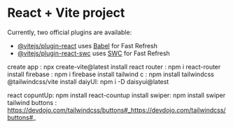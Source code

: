 # React + Vite project 

Currently, two official plugins are available:

- [@vitejs/plugin-react](https://github.com/vitejs/vite-plugin-react/blob/main/packages/plugin-react) uses [Babel](https://babeljs.io/) for Fast Refresh
- [@vitejs/plugin-react-swc](https://github.com/vitejs/vite-plugin-react/blob/main/packages/plugin-react-swc) uses [SWC](https://swc.rs/) for Fast Refresh

create app : npx create-vite@latest
install react router : npm i react-router
install firebase : npm i firebase
install tailwind c : npm install tailwindcss @tailwindcss/vite
install daiyUI: npm i -D daisyui@latest


react copuntUp: npm install react-countup
install swiper: npm install swiper
tailwind buttons : https://devdojo.com/tailwindcss/buttons#_https://devdojo.com/tailwindcss/buttons#_

